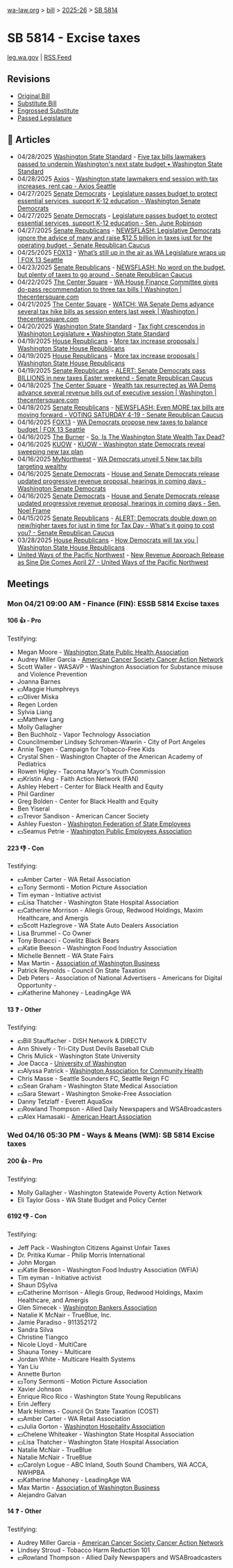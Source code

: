 [wa-law.org](/) > [bill](/bill/) > [2025-26](/bill/2025-26/) > [SB 5814](/bill/2025-26/sb/5814/)

# SB 5814 - Excise taxes
[leg.wa.gov](https://app.leg.wa.gov/billsummary?BillNumber=5814&Year=2025&Initiative=false) | [RSS Feed](./rss.xml)

## Revisions
* [Original Bill](1/)
* [Substitute Bill](S/)
* [Engrossed Substitute](S.E/)
* [Passed Legislature](S.PL/)

## 📰 Articles
* 04/28/2025 [Washington State Standard](/org/washington_state_standard/) - [Five tax bills lawmakers passed to underpin Washington's next state budget • Washington State Standard](https://washingtonstatestandard.com/2025/04/28/five-tax-bills-lawmakers-passed-to-underpin-washingtons-next-state-budget/#:~:text=Senate%20Bill%205814)
* 04/28/2025 [Axios](/org/axios/) - [Washington state lawmakers end session with tax increases, rent cap - Axios Seattle](https://www.axios.com/local/seattle/2025/04/28/washington-legislature-tax-increases-rent-cap#:~:text=voted%20to%20expand)
* 04/27/2025 [Senate Democrats](/org/senate_democrats/) - [Legislature passes budget to protect essential services, support K-12 education - Washington Senate Democrats](https://senatedemocrats.wa.gov/blog/2025/04/27/legislature-passes-budget-to-protect-essential-services-support-k-12-education/#:~:text=SB%205814)
* 04/27/2025 [Senate Democrats](/org/senate_democrats/) - [Legislature passes budget to protect essential services, support K-12 education - Sen. June Robinson](https://senatedemocrats.wa.gov/robinson/2025/04/27/legislature-passes-budget-to-protect-essential-services-support-k-12-education/#:~:text=SB%205814)
* 04/27/2025 [Senate Republicans](/org/senate_republicans/) - [NEWSFLASH: Legislative Democrats ignore the advice of many and raise $12.5 billion in taxes just for the operating budget - Senate Republican Caucus](https://src.wastateleg.org/blog/newsflash-legislative-democrats-ignore-advice-many-raise-12-5-billion-taxes-just-operating-budget/#:~:text=(SB%205814))
* 04/25/2025 [FOX13](/org/fox13/) - [What’s still up in the air as WA Legislature wraps up | FOX 13 Seattle](https://www.fox13seattle.com/news/wa-legislature-wraps-up#:~:text=extending%20sales%20taxes)
* 04/23/2025 [Senate Republicans](/org/senate_republicans/) - [NEWSFLASH: No word on the budget, but plenty of taxes to go around - Senate Republican Caucus](https://src.wastateleg.org/blog/newsflash-no-word-budget-plenty-taxes-go-around/#:~:text=(Senate%20Bill%205814))
* 04/22/2025 [The Center Square](/org/the_center_square/) - [WA House Finance Committee gives do-pass recommendation to three tax bills | Washington | thecentersquare.com](https://www.thecentersquare.com/washington/article_fe3d3c03-f15e-47a8-a12f-9a03d4e2c5e9.html#:~:text=Engrossed%20Substitute%20Senate%20Bill%205814)
* 04/21/2025 [The Center Square](/org/the_center_square/) - [WATCH: WA Senate Dems advance several tax hike bills as session enters last week | Washington | thecentersquare.com](https://www.thecentersquare.com/washington/article_c8387240-c34b-47e5-8962-d6b9e8df665c.html#:~:text=Engrossed%20Second%20Substitute%20Senate%20Bill%205814)
* 04/20/2025 [Washington State Standard](/org/washington_state_standard/) - [Tax fight crescendos in Washington Legislature • Washington State Standard](https://washingtonstatestandard.com/2025/04/19/tax-fight-crescendos-in-the-washington-legislature/#:~:text=Senate%20Bill%205814)
* 04/19/2025 [House Republicans](/org/house_republicans/) - [More tax increase proposals | Washington State House Republicans](http://houserepublicans.wa.gov/current/more-tax-increase-proposals/#:~:text=Senate%20Bill%205814)
* 04/19/2025 [House Republicans](/org/house_republicans/) - [More tax increase proposals | Washington State House Republicans](https://houserepublicans.wa.gov/current/more-tax-increase-proposals/#:~:text=Senate%20Bill%205814)
* 04/19/2025 [Senate Republicans](/org/senate_republicans/) - [ALERT: Senate Democrats pass BILLIONS in new taxes Easter weekend - Senate Republican Caucus](https://src.wastateleg.org/blog/alert-senate-democrats-pass-18-5-billion-new-taxes-easter-weekend/#:~:text=SB%205814:)
* 04/18/2025 [The Center Square](/org/the_center_square/) - [Wealth tax resurrected as WA Dems advance several revenue bills out of executive session | Washington | thecentersquare.com](https://www.thecentersquare.com/washington/article_be854af8-92b3-406d-80a6-40dd0717b824.html#:~:text=Senate%20Bill%205814)
* 04/18/2025 [Senate Republicans](/org/senate_republicans/) - [NEWSFLASH: Even MORE tax bills are moving forward - VOTING SATURDAY 4-19 - Senate Republican Caucus](https://src.wastateleg.org/blog/newsflash-even-tax-bills-moving-forward-voting-tomorrow/#:~:text=SB%205814:)
* 04/16/2025 [FOX13](/org/fox13/) - [WA Democrats propose new taxes to balance budget | FOX 13 Seattle](https://www.fox13seattle.com/news/wa-democrats-propose-new-taxes#:~:text=Senate%20Bill%205814)
* 04/16/2025 [The Burner](/org/the_burner/) - [So, Is The Washington State Wealth Tax Dead?](https://www.theburnerseattle.com/post/the-wealth-tax-is-seemingly-dead#:~:text=sales%20tax)
* 04/16/2025 [KUOW](/org/kuow/) - [KUOW - Washington state Democrats reveal sweeping new tax plan](https://www.kuow.org/stories/democrats-in-washington-legislature-reveal-sweeping-new-tax-plan#:~:text=new%20sales%20taxes%20on%20services)
* 04/16/2025 [MyNorthwest](/org/mynorthwest/) - [WA Democrats unveil 5 New tax bills targeting wealthy](https://mynorthwest.com/mynorthwest-politics/democrats-tax-bills/4076327#:~:text=Senate%20Bill%205814)
* 04/16/2025 [Senate Democrats](/org/senate_democrats/) - [House and Senate Democrats release updated progressive revenue proposal, hearings in coming days - Washington Senate Democrats](https://senatedemocrats.wa.gov/blog/2025/04/15/house-and-senate-democrats-release-updated-progressive-revenue-proposal-hearings-in-coming-days/#:~:text=SB%205814)
* 04/16/2025 [Senate Democrats](/org/senate_democrats/) - [House and Senate Democrats release updated progressive revenue proposal, hearings in coming days - Sen. Noel Frame](https://senatedemocrats.wa.gov/frame/2025/04/15/house-and-senate-democrats-release-updated-progressive-revenue-proposal-hearings-in-coming-days/#:~:text=SB%205814)
* 04/15/2025 [Senate Republicans](/org/senate_republicans/) - [ALERT: Democrats double down on new/higher taxes for just in time for Tax Day - What's it going to cost you? - Senate Republican Caucus](https://src.wastateleg.org/blog/alert-democrats-double-new-higher-taxes-just-time-tax-day-whats-going-cost/#:~:text=(Senate%20Bill%205814):)
* 03/28/2025 [House Republicans](/org/house_republicans/) - [How Democrats will tax you | Washington State House Republicans](https://houserepublicans.wa.gov/how-democrats-will-tax-you/#:~:text=Senate%20Bill%205814%20|%20Sales%20tax%20expansion)
* [United Ways of the Pacific Northwest](/org/united_ways_of_the_pacific_northwest/) - [New Revenue Approach Release as Sine Die Comes April 27 - United Ways of the Pacific Northwest](https://www.uwpnw.org/legupdate04212025#:~:text=SB%205814)

## Meetings
### Mon 04/21 09:00 AM - Finance (FIN): ESSB 5814 Excise taxes
#### 106 👍 - Pro
Testifying:
* Megan Moore - [Washington State Public Health Association](/org/washington_state_public_health_association/)
* Audrey Miller Garcia - [American Cancer Society Cancer Action Network](/org/american_cancer_society_cancer_action_network/)
* Scott Waller - WASAVP - Washington Association for Substance misuse and Violence Prevention
* Joanna Barnes
* 💵Maggie Humphreys
* 💵Oliver Miska
* Regen Lorden
* Sylvia Liang
* 💵Matthew Lang
* Molly Gallagher
* Ben Buchholz - Vapor Technology Association
* Councilmember Lindsey Schromen-Wawrin - City of Port Angeles
* Annie Tegen - Campaign for Tobacco-Free Kids
* Crystal Shen - Washington Chapter of the American Academy of Pediatrics
* Rowen Higley - Tacoma Mayor's Youth Commission
* 💵Kristin Ang - Faith Action Network (FAN)
* Ashley Hebert - Center for Black Health and Equity
* Phil Gardiner
* Greg Bolden - Center for Black Health and Equity
* Ben Yiseral
* 💵Trevor Sandison - American Cancer Society
* Ashley Fueston - [Washington Federation of State Employees](/org/washington_federation_of_state_employees/)
* 💵Seamus Petrie - [Washington Public Employees Association](/org/washington_public_employees_association/)

#### 223 👎 - Con
Testifying:
* 💵Amber Carter - WA Retail Association
* 💵Tony Sermonti - Motion Picture Association
* Tim eyman - Initiative activist
* 💵Lisa Thatcher - Washington State Hospital Association
* 💵Catherine Morrison - Allegis Group, Redwood Holdings, Maxim Healthcare, and Amergis
* 💵Scott Hazlegrove - WA State Auto Dealers Association
* Lisa Brummel - Co Owner
* Tony Bonacci - Cowlitz Black Bears
* 💵Katie Beeson - Washington Food Industry Association
* Michelle Bennett - WA State Fairs
* Max Martin - [Association of Washington Business](/org/association_of_washington_business/)
* Patrick Reynolds - Council On State Taxation
* Deb Peters - Association of National Advertisers - Americans for Digital Opportunity -
* 💵Katherine Mahoney - LeadingAge WA

#### 13 ❓ - Other
Testifying:
* 💵Bill Stauffacher - DISH Network & DIRECTV
* Ann Shively - Tri-City Dust Devils Baseball Club
* Chris Mulick - Washington State University
* Joe Dacca - [University of Washington](/org/university_of_washington/)
* 💵Alyssa Patrick - [Washington Association for Community Health](/org/washington_association_for_community_health/)
* Chris Masse - Seattle Sounders FC, Seattle Reign FC
* 💵Sean Graham - Washington State Medical Association
* 💵Sara Stewart - Washington Smoke-Free Association
* Danny Tetzlaff - Everett AquaSox
* 💵Rowland Thompson - Allied Daily Newspapers and WSABroadcasters
* 💵Alex Hamasaki - [American Heart Association](/org/american_heart_association/)

### Wed 04/16 05:30 PM - Ways & Means (WM): SB 5814 Excise taxes
#### 200 👍 - Pro
Testifying:
* Molly Gallagher - Washington Statewide Poverty Action Network
* Eli Taylor Goss - WA State Budget and Policy Center

#### 6192 👎 - Con
Testifying:
* Jeff Pack - Washington Citizens Against Unfair Taxes
* Dr. Pritika Kumar - Philip Morris International
* John Morgan
* 💵Katie Beeson - Washington Food Industry Association (WFIA)
* Tim eyman - Initiative activist
* Shaun DSylva
* 💵Catherine Morrison - Allegis Group, Redwood Holdings, Maxim Healthcare, and Amergis
* Glen Simecek - [Washington Bankers Association](/org/washington_bankers_association/)
* Natalie K McNair - TrueBlue, Inc.
* Jamie Paradiso - 911352172
* Sandra Silva
* Christine Tiangco
* Nicole Lloyd - MultiCare
* Shauna Toney - Multicare
* Jordan White - Multicare Health Systems
* Yan Liu
* Annette Burton
* 💵Tony Sermonti - Motion Picture Association
* Xavier Johnson
* Enrique Rico Rico - Washington State Young Republicans
* Erin Jeffery
* Mark Holmes - Council On State Taxation (COST)
* 💵Amber Carter - WA Retail Association
* 💵Julia Gorton - [Washington Hospitality Association](/org/washington_hospitality_association/)
* 💵Chelene Whiteaker - Washington State Hospital Association
* 💵Lisa Thatcher - Washington State Hospital Association
* Natalie McNair - TrueBlue
* Natalie McNair - TrueBlue
* 💵Carolyn Logue - ABC Inland, South Sound Chambers, WA ACCA, NWHPBA
* 💵Katherine Mahoney - LeadingAge WA
* Max Martin - [Association of Washington Business](/org/association_of_washington_business/)
* Alejandro Galvan

#### 14 ❓ - Other
Testifying:
* Audrey Miller Garcia - [American Cancer Society Cancer Action Network](/org/american_cancer_society_cancer_action_network/)
* Lindsey Stroud - Tobacco Harm Reduction 101
* 💵Rowland Thompson - Allied Daily Newspapers and WSABroadcasters
